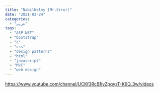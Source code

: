 ```yaml
---
title: "NabilHelmy [Mr.Error]"
date: "2021-03-24"
categories:
  - "عربي"
tags:
  - "ASP.NET"
  - "bootstrap"
  - "c"
  - "css"
  - "design patterns"
  - "html"
  - "javascript"
  - "MVC"
  - "web design"
---
```


https://www.youtube.com/channel/UCKf3RcB1iyZpqysT-K6Q_3w/videos
